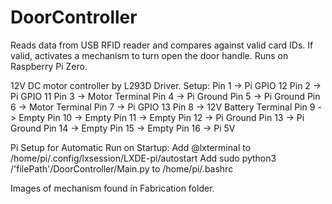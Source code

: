 # DoorController
Reads data from USB RFID reader and compares against valid card IDs.
If valid, activates a mechanism to turn open the door handle.
Runs on Raspberry Pi Zero.

12V DC motor controller by L293D Driver.
Setup:
  Pin 1 -> Pi GPIO 12
  Pin 2 -> Pi GPIO 11
  Pin 3 -> Motor Terminal
  Pin 4 -> Pi Ground
  Pin 5 -> Pi Ground
  Pin 6 -> Motor Terminal
  Pin 7 -> Pi GPIO 13
  Pin 8 -> 12V Battery Terminal
  Pin 9 -> Empty
  Pin 10 -> Empty
  Pin 11 -> Empty
  Pin 12 -> Pi Ground
  Pin 13 -> Pi Ground
  Pin 14 -> Empty
  Pin 15 -> Empty
  Pin 16 -> Pi 5V
  
Pi Setup for Automatic Run on Startup:
  Add @lxterminal to /home/pi/.config/lxsession/LXDE-pi/autostart
  Add sudo python3 /'filePath'/DoorController/Main.py to /home/pi/.bashrc

Images of mechanism found in Fabrication folder.
